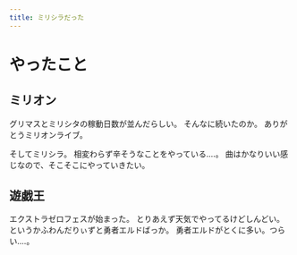 ```yaml
---
title: ミリシラだった
---
```


# やったこと

## ミリオン

グリマスとミリシタの稼動日数が並んだらしい。
そんなに続いたのか。
ありがとうミリオンライブ。

そしてミリシラ。
相変わらず辛そうなことをやっている‥‥。
曲はかなりいい感じなので、そこそこにやっていきたい。

## 遊戯王

エクストラゼロフェスが始まった。
とりあえず天気でやってるけどしんどい。
というかふわんだりぃずと勇者エルドばっか。
勇者エルドがとくに多い。つらい‥‥。
